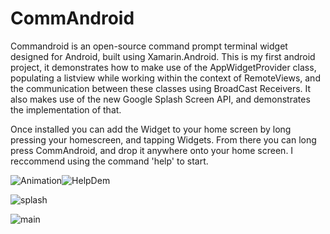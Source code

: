 # CommAndroid







Commandroid is an open-source command prompt terminal widget designed for Android, built using Xamarin.Android. This is my first android project, it demonstrates how to make use of the AppWidgetProvider class, populating a listview while working within the context of RemoteViews, and the communication between these classes using BroadCast Receivers. It also makes use of the new Google Splash Screen API, and demonstrates the implementation of that.

Once installed you can add the Widget to your home screen by long pressing your homescreen, and tapping Widgets. From there you can long press CommAndroid, and drop it anywhere onto your home screen. I reccommend using the command 'help' to start.

![Animation](https://github.com/chrisz99/CommAndroid/assets/6156636/9d21f0f7-da88-48bd-b86f-e84bb0c4a0c2)![HelpDem](https://github.com/chrisz99/CommAndroid/assets/6156636/e770e295-458f-4498-8a1d-927989cc4a31)

![splash](https://github.com/chrisz99/CommAndroid/assets/6156636/76333b76-6165-4a8d-a2b9-77daaeac4474)




![main](https://github.com/chrisz99/CommAndroid/assets/6156636/314d06b5-d43f-4631-9ab5-399f9bcd3627)
